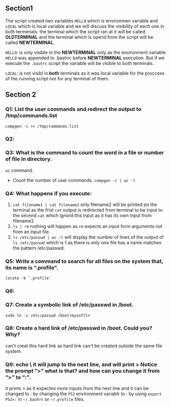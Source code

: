 ## Section1
The script created two variables `HELLO` which is environmen variable and `LOCAL` which is local variable and we will discuss the visibility of each one in both termenals. the terminal which the script ran at it will be called **OLDTERMINAL** and the terminal which is opend from the script will be called **NEWTERMINAL**.

`HELLO`: is only visible in the **NEWTERMINAL** only as the environment variable `HELLO` was appended to .bashrc before **NEWTERMINAL** execution. But if we execute the `.bashrc` script the variable will be visible to both terminals.

`LOCAL`: is not visibl in **both** terminals as it was local variable for the proccess of the running script not for any terminal of them.

## Section 2
### Q1: List the user commands and redirect the output to /tmp/commands.list
`compgen -c >> /tmp/commands.list`

### Q2: 

### Q3: What is the command to count the word in a file or number of file in directory.
`wc` command.
* Count the number of user commands.
`compgen -c | wc -l`

### Q4: What happens if you execute:
1. `cat filename1 | cat filename2`
    only filename2 will be printed pn the terminal as the frist `cat` output is redirected from terminal to be input to the secend `cat` which ignord this input as it has its own input from filename2
2. `ls | rm`
    nothing will happen as `rm` expects an input form arguments not from an input file.
3. `ls /etc/passwd | wc –l`
    will display the number of lines of the output of `ls /etc/passwd` which is 1 as there is only one file has a name matches the pattern /etc/passwd.
### Q5: Write a command to search for all files on the system that, its name is “.profile”.
`locate -b '.profile'`

### Q6: 

### Q7: Create a symbolic link of /etc/passwd in /boot.
`sudo ln -s /etc/passwd /boot/mysoftln`

### Q8: Create a hard link of /etc/passwd in /boot. Could you? Why?
can't creat this hard link as hard link can't be created outside the same file system.

### Q9: echo \ it will jump to the next line, and will print > Notice the prompt ”>” what is that? and how can you change it from “>” to “:”.
it prints > as it expectes more inputs from the next line and it can be changed to : by changing the `PS2` environment variablr to : by using `export PS2=:` in `~/.bashrc` or `~/.profile` files.
